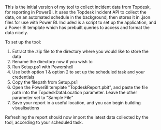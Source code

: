 This is the initial version of my tool to collect incident data from Topdesk, for reporting in PowerBI. It uses the Topdesk Incident API to collect the data, on an automated schedule in the background, then stores it in .json files for use with Power BI. Included is a script to set up the application, and a Power BI template which has prebuilt queries to access and format the data nicely.

To set up the tool:

1. Extract the .zip file to the directory where you would like to store the data
2. Rename the directory now if you wish to
3. Run Setup.ps1 with Powershell
4. Use both option 1 & option 2 to set up the scheduled task and your credentials
5. Copy the filepath from Setup.ps1
6. Open the PowerBI template "TopdeskReport.pbit", and paste the file path into the TopdeskDataLocation parameter. Leave the other parameter set to "Sample File"
7. Save your report in a useful location, and you can begin building visualisations

Refreshing the report should now import the latest data collected by the tool, according to your scheduled task.
